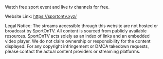 Watch free sport event and live tv channels for free.

Website Link: https://sportontv.xyz/

Legal Notice: The streams accessible through this website are not hosted or broadcast by SportOnTV. All content is sourced from publicly available resources. SportOnTV acts solely as an index of links and an embedded video player. We do not claim ownership or responsibility for the content displayed. For any copyright infringement or DMCA takedown requests, please contact the actual content providers or streaming platforms.
